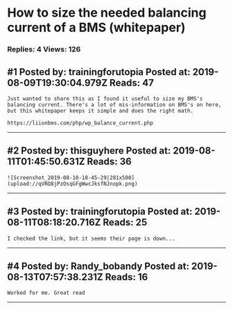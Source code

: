 # How to size the needed balancing current of a BMS (whitepaper)

### Replies: 4 Views: 126

## \#1 Posted by: trainingforutopia Posted at: 2019-08-09T19:30:04.979Z Reads: 47

```
Just wanted to share this as I found it useful to size my BMS's balancing current. There's a lot of mis-information on BMS's on here, but this whitepaper keeps it simple and does the right math.

https://liionbms.com/php/wp_balance_current.php
```

---
## \#2 Posted by: thisguyhere Posted at: 2019-08-11T01:45:50.631Z Reads: 36

```
![Screenshot_2019-08-10-18-45-29|281x500](upload://qVRQ8jPzOsqGFgWwcJksfNJnopk.png)
```

---
## \#3 Posted by: trainingforutopia Posted at: 2019-08-11T08:18:20.716Z Reads: 25

```
I checked the link, but it seems their page is down...
```

---
## \#4 Posted by: Randy_bobandy Posted at: 2019-08-13T07:57:38.231Z Reads: 16

```
Worked for me. Great read
```

---
